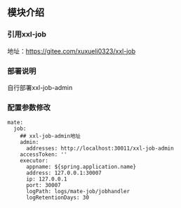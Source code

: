## 模块介绍
### 引用xxl-job
地址：https://gitee.com/xuxueli0323/xxl-job

### 部署说明
自行部署xxl-job-admin

### 配置参数修改
````
mate:
  job:
    ## xxl-job-admin地址
    admin:
      addresses: http://localhost:30011/xxl-job-admin
    accessToken: ''
    executor:
      appname: ${spring.application.name}
      address: 127.0.0.1:30007
      ip: 127.0.0.1
      port: 30007
      logPath: logs/mate-job/jobhandler
      logRetentionDays: 30
````